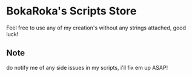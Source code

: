 # BokaRoka's Scripts Store

Feel free to use any of my creation's without any strings attached, good luck!

## Note
do notify me of any side issues in my scripts, i'll fix em up ASAP!
